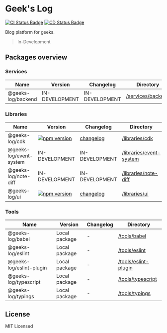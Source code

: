 # Geek's Log

[![CI Status Badge](https://github.com/seokju-na/geeks-log/workflows/Builds/badge.svg)](https://github.com/seokju-na/geeks-log/actions?query=workflow%3ABuilds)
[![CD Status Badge](https://github.com/seokju-na/geeks-log/workflows/Releases/badge.svg)](https://github.com/seokju-na/geeks-log/actions?query=workflow%3AReleases)

Blog platform for geeks.

> In-Development

## Packages overview

### Services

<!-- the table below was generated using the ./repo-scripts/repo-toolbox script -->

| Name               | Version        | Changelog      | Directory                                |
| ------------------ | -------------- | -------------- | ---------------------------------------- |
| @geeks-log/backend | IN-DEVELOPMENT | IN-DEVELOPMENT | [/services/backend](./services/backend/) |

### Libraries

| Name                    | Version        | Changelog      | Directory                                            |
| ----------------------- | -------------- | -------------- | ---------------------------------------------------- |
| @geeks-log/cdk          | [![npm version](https://badge.fury.io/js/%40geeks-log%2Fcdk.svg)](https://badge.fury.io/js/%40geeks-log%2Fcdk) | [changelog](./libraries/cdk/CHANGELOG.md) | [/libraries/cdk](./libraries/cdk/) |
| @geeks-log/event-system | IN-DEVELOPMENT | IN-DEVELOPMENT | [/libraries/event-system](./libraries/event-system/) |
| @geeks-log/note-diff    | IN-DEVELOPMENT | IN-DEVELOPMENT | [/libraries/note-diff](./libraries/note-diff/)       |
| @geeks-log/ui           | [![npm version](https://badge.fury.io/js/%40geeks-log%2Fui.svg)](https://badge.fury.io/js/%40geeks-log%2Fui) | [changelog](./libraries/ui/CHANGELOG.md) | [/libraries/ui](./libraries/ui/)                     |

### Tools

| Name                     | Version        | Changelog      | Directory                                      |
| ------------------------ | -------------- | -------------- | ---------------------------------------------- |
| @geeks-log/babel         | Local package | - | [/tools/babel](./tools/babel)                  |
| @geeks-log/eslint        | Local package | - | [/tools/eslint](./tools/eslint)                |
| @geeks-log/eslint-plugin | Local package | - | [/tools/eslint-plugin](./tools/eslint-plugin)  |
| @geeks-log/typescript    | Local package | - | [/tools/typescript](./tools/eslint-typescript) |
| @geeks-log/typings       | Local package | - | [/tools/typings](./tools/eslint-typings)       |

## License

MIT Licensed
